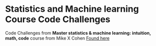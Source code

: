 # Statistics and Machine learning Course Code Challenges

Code Challenges from **Master statistics & machine learning: intuition, math, code** course from Mike X Cohen [Found here](https://www.udemy.com/course/statsml_x)
